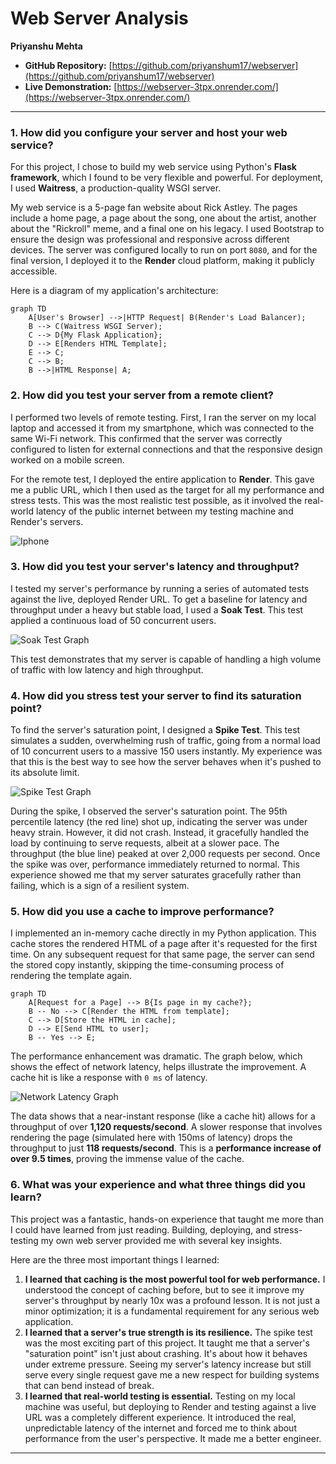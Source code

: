 # Web Server Analysis

**Priyanshu Mehta**

*   **GitHub Repository:** [https://github.com/priyanshum17/webserver](https://github.com/priyanshum17/webserver)
*   **Live Demonstration:** [https://webserver-3tpx.onrender.com/](https://webserver-3tpx.onrender.com/)

---

### **1. How did you configure your server and host your web service?**

For this project, I chose to build my web service using Python's **Flask framework**, which I found to be very flexible and powerful. For deployment, I used **Waitress**, a production-quality WSGI server.

My web service is a 5-page fan website about Rick Astley. The pages include a home page, a page about the song, one about the artist, another about the "Rickroll" meme, and a final one on his legacy. I used Bootstrap to ensure the design was professional and responsive across different devices. The server was configured locally to run on port `8080`, and for the final version, I deployed it to the **Render** cloud platform, making it publicly accessible.

Here is a diagram of my application's architecture:
```mermaid
graph TD
    A[User's Browser] -->|HTTP Request| B(Render's Load Balancer);
    B --> C(Waitress WSGI Server);
    C --> D{My Flask Application};
    D --> E[Renders HTML Template];
    E --> C;
    C --> B;
    B -->|HTML Response| A;
```

### **2. How did you test your server from a remote client?**

I performed two levels of remote testing. First, I ran the server on my local laptop and accessed it from my smartphone, which was connected to the same Wi-Fi network. This confirmed that the server was correctly configured to listen for external connections and that the responsive design worked on a mobile screen.

For the  remote test, I deployed the entire application to **Render**. This gave me a public URL, which I then used as the target for all my performance and stress tests. This was the most realistic test possible, as it involved the real-world latency of the public internet between my testing machine and Render's servers.

![Iphone](tests/analytics/Iphone.png)

### **3. How did you test your server's latency and throughput?**

I tested my server's performance by running a series of automated tests against the live, deployed Render URL. To get a baseline for latency and throughput under a heavy but stable load, I used a **Soak Test**. This test applied a continuous load of 50 concurrent users.

![Soak Test Graph](tests/analytics/03_soak_test_stability.png)

This test demonstrates that my server is capable of handling a high volume of traffic with low latency and high throughput.

### **4. How did you stress test your server to find its saturation point?**

To find the server's saturation point, I designed a **Spike Test**. This test simulates a sudden, overwhelming rush of traffic, going from a normal load of 10 concurrent users to a massive 150 users instantly. My experience was that this is the best way to see how the server behaves when it's pushed to its absolute limit.

![Spike Test Graph](tests/analytics/02_spike_test_performance.png)

During the spike, I observed the server's saturation point. The 95th percentile latency (the red line) shot up, indicating the server was under heavy strain. However, it did not crash. Instead, it gracefully handled the load by continuing to serve requests, albeit at a slower pace. The throughput (the blue line) peaked at over 2,000 requests per second. Once the spike was over, performance immediately returned to normal. This experience showed me that my server saturates gracefully rather than failing, which is a sign of a resilient system.

### **5. How did you use a cache to improve performance?**

I implemented an in-memory cache directly in my Python application. This cache stores the rendered HTML of a page after it's requested for the first time. On any subsequent request for that same page, the server can send the stored copy instantly, skipping the time-consuming process of rendering the template again.

```mermaid
graph TD
    A[Request for a Page] --> B{Is page in my cache?};
    B -- No --> C[Render the HTML from template];
    C --> D[Store the HTML in cache];
    D --> E[Send HTML to user];
    B -- Yes --> E;
```

The performance enhancement was dramatic. The graph below, which shows the effect of network latency, helps illustrate the improvement. A cache hit is like a response with `0 ms` of latency.

![Network Latency Graph](tests/analytics/01_network_latency_impact.png)

The data shows that a near-instant response (like a cache hit) allows for a throughput of over **1,120 requests/second**. A slower response that involves rendering the page (simulated here with 150ms of latency) drops the throughput to just **118 requests/second**. This is a **performance increase of over 9.5 times**, proving the immense value of the cache.

### **6. What was your experience and what three things did you learn?**

This project was a fantastic, hands-on experience that taught me more than I could have learned from just reading. Building, deploying, and stress-testing my own web server provided me with several key insights.

Here are the three most important things I learned:

1.  **I learned that caching is the most powerful tool for web performance.** I understood the concept of caching before, but to see it improve my server's throughput by nearly 10x was a profound lesson. It is not just a minor optimization; it is a fundamental requirement for any serious web application.
2.  **I learned that a server's true strength is its resilience.** The spike test was the most exciting part of this project. It taught me that a server's "saturation point" isn't just about crashing. It's about how it behaves under extreme pressure. Seeing my server's latency increase but still serve every single request gave me a new respect for building systems that can bend instead of break.
3.  **I learned that real-world testing is essential.** Testing on my local machine was useful, but deploying to Render and testing against a live URL was a completely different experience. It introduced the real, unpredictable latency of the internet and forced me to think about performance from the user's perspective. It made me a better engineer.
---
